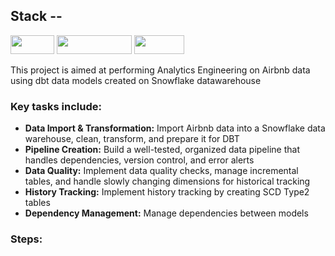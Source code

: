 <!-- PROJECT LOGO -->
  <a>
<!--     <img src="images/dbt.png" alt="Logo" width="350" height="150"> -->
 
  ## Stack -- 
  
  <img src="https://img.shields.io/badge/dbt-red?logo=dbt"  width="70" height="30">   <img src="https://img.shields.io/badge/snowflake-blue?logo=snowflake"  width="120" height="30"> 
  <img src="https://img.shields.io/badge/dagster-metal" width="80" height="30"> 
  </a>
<br>

This project is aimed at performing Analytics Engineering on Airbnb data using dbt data models created on Snowflake datawarehouse
</br>
### Key tasks include:
- **Data Import & Transformation:** Import Airbnb data into a Snowflake data warehouse, clean, transform, and prepare it for DBT
- **Pipeline Creation:** Build a well-tested, organized data pipeline that handles dependencies, version control, and error alerts
- **Data Quality:** Implement data quality checks, manage incremental tables, and handle slowly changing dimensions for historical tracking
- **History Tracking:** Implement history tracking by creating SCD Type2 tables 
- **Dependency Management:** Manage dependencies between models

### Steps:
